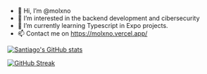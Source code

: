- 👋 Hi, I’m @molxno
- 👀 I’m interested in the backend development and cibersecurity
- 🌱 I’m currently learning Typescript in Expo projects.
- 📫 Contact me on https://molxno.vercel.app/

[![Santiago's GitHub stats](https://github-readme-stats.vercel.app/api?username=MolanoAlternova&show_icons=true&theme=react)](https://github.com/anuraghazra/github-readme-stats)

[![GitHub Streak](https://streak-stats.demolab.com?user=MolanoAlternova&theme=react&border_radius=10&locale=es&date_format=M%20j%5B%2C%20Y%5D&exclude_days=Sun%2CSat)](https://git.io/streak-stats)

